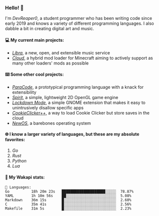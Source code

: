 ### Hello! 👋

I'm _DevReaper0_, a student programmer who has been writing code since early 2019 and knows a variety of different programming languages. I also dabble a bit in creating digital art and music.

#### 💻 My current main projects:

-   _[Libra](https://github.com/LibraMusic)_, a new, open, and extensible music service
-   _[Cloud](https://github.com/CloudLoaderMC/CloudLoader)_, a hybrid mod loader for Minecraft aiming to actively support as many other loaders' mods as possible

#### ⌨️ Some other cool projects:

-   _[ParaCode](https://github.com/ParaCodeLang/ParaCode)_, a prototypical programming language with a knack for extensibility
-   _[Spirit](https://gitlab.com/DevReaper0/SpiritEngine)_, a simple, lightweight 2D OpenGL game engine
-   _[Lockdown Mode](https://github.com/DevReaper0/GNOME-LockdownMode)_, a simple GNOME extension that makes it easy to unintrusively disallow specific apps
-   _[CookieClicker++](https://github.com/DevReaper0/CookieClickerPlusPlus)_, a way to load Cookie Clicker but store saves in the cloud
-   _[NewOS](https://github.com/DevReaper0/NewOS)_, a barebones operating system

#### 🌐 I know a larger variety of languages, but these are my absolute favorites:

1. _Go_
2. _Rust_
3. _Python_
4. _Lua_

#### 📡 My Wakapi stats:

```text
💾 Languages:
Go          18h 20m 23s   ████████████████████░░░░░  78.87%
YAML        1h 10m 56s    ██░░░░░░░░░░░░░░░░░░░░░░░  5.08%
Markdown    36m 15s       █░░░░░░░░░░░░░░░░░░░░░░░░  2.60%
C           35m 41s       █░░░░░░░░░░░░░░░░░░░░░░░░  2.56%
Makefile    31m 5s        █░░░░░░░░░░░░░░░░░░░░░░░░  2.23%
```

